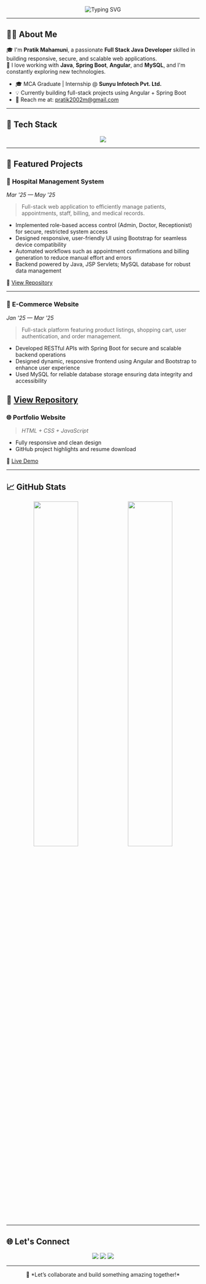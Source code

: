 <!-- Profile README -->

<p align="center">
  <img src="https://readme-typing-svg.demolab.com?font=Roboto+Mono&size=28&pause=1000&color=9b59b6&center=true&vCenter=true&width=1000&lines=Hi%2C+I'm+Pratik+Mahamuni+%F0%9F%91%8B%0AJava+%7C+Spring+Boot+%7C+Angular+%7C+MySQL+Developer%0ATurning+ideas+into+real-world+solutions+%F0%9F%92%A1%0ALet's+build+clean+and+scalable+apps+together+%F0%9F%9A%80" alt="Typing SVG" />
</p>



---

## 👨‍💻 About Me

🎓 I'm **Pratik Mahamuni**, a passionate **Full Stack Java Developer** skilled in building responsive, secure, and scalable web applications.  
🚀 I love working with **Java**, **Spring Boot**, **Angular**, and **MySQL**, and I'm constantly exploring new technologies.

- 🎓 MCA Graduate | Internship @ **Sunyu Infotech Pvt. Ltd.**
- 💡 Currently building full-stack projects using Angular + Spring Boot
- 📧 Reach me at: [pratik2002m@gmail.com](mailto:pratik2002m@gmail.com)

---

## 🧰 Tech Stack

<p align="center">
  <img src="https://skillicons.dev/icons?i=java,spring,hibernate,mysql,angular,html,css,js,git,github" />
</p>

---

## 💼 Featured Projects


### 🏥 **Hospital Management System**  
*Mar '25 — May '25*  
> Full-stack web application to efficiently manage patients, appointments, staff, billing, and medical records.  
- Implemented role-based access control (Admin, Doctor, Receptionist) for secure, restricted system access  
- Designed responsive, user-friendly UI using Bootstrap for seamless device compatibility  
- Automated workflows such as appointment confirmations and billing generation to reduce manual effort and errors  
- Backend powered by Java, JSP Servlets; MySQL database for robust data management  

🔗 [View Repository](https://github.com/Pratik-Mahamuni17/hospital-management)  

---

### 🛒 **E-Commerce Website**  
*Jan '25 — Mar '25*  
> Full-stack platform featuring product listings, shopping cart, user authentication, and order management.  
- Developed RESTful APIs with Spring Boot for secure and scalable backend operations  
- Designed dynamic, responsive frontend using Angular and Bootstrap to enhance user experience  
- Used MySQL for reliable database storage ensuring data integrity and accessibility  

🔗 [View Repository](https://github.com/Pratik-Mahamuni17/ecommerce-platform)  
---

### 🌐 **Portfolio Website**  
> *HTML + CSS + JavaScript*

- Fully responsive and clean design
- GitHub project highlights and resume download

🔗 [Live Demo](https://magical-kitten-418319.netlify.app/)

---

## 📈 GitHub Stats

<p align="center">
  <img src="https://github-readme-stats.vercel.app/api?username=Pratik-Mahamuni17&show_icons=true&theme=radical" width="48%" />
  <img src="https://github-readme-streak-stats.herokuapp.com/?user=Pratik-Mahamuni17&theme=radical" width="48%" />
</p>

---

## 🌐 Let's Connect

<p align="center">
  <a href="https://www.linkedin.com/in/pratik-mahamuni-50b7a1236/"><img src="https://img.shields.io/badge/LinkedIn-blue?style=for-the-badge&logo=linkedin" /></a>
  <a href="mailto:pratik2002m@gmail.com"><img src="https://img.shields.io/badge/Gmail-D14836?style=for-the-badge&logo=gmail&logoColor=white" /></a>
  <a href="https://pratik-mahamuni17.github.io/portfolio/"><img src="https://img.shields.io/badge/Portfolio-purple?style=for-the-badge" /></a>
</p>

---

<p align="center">
  🚀 *Let’s collaborate and build something amazing together!*
</p>
